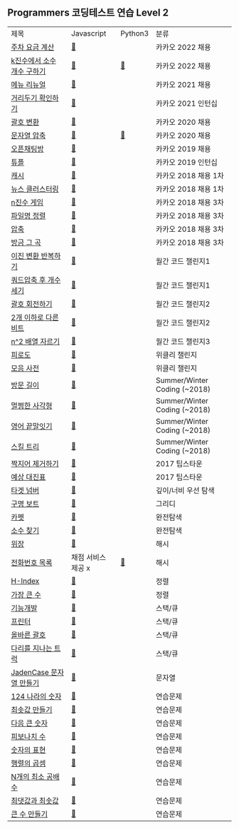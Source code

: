## Programmers 코딩테스트 연습 Level 2
<div align="center">
    <table>
        <tr>
            <td>제목</td>
            <td>Javascript</td>
            <td>Python3</td>
            <td>분류</td>
        </tr>
        <tr>
            <td><a href="https://programmers.co.kr/learn/courses/30/lessons/92341">주차 요금 계산</a></td>
            <td><a href="https://github.com/sieukim/algorithm-programmers/blob/master/level2/ex21.js">📎️</a></td>
            <td></td>
            <td>카카오 2022 채용</td>
        </tr>
        <tr>
            <td><a href="https://programmers.co.kr/learn/courses/30/lessons/92335">k진수에서 소수 개수 구하기</a></td>
            <td><a href="https://github.com/sieukim/algorithm-programmers/blob/master/level2/ex20.js">📎️️</a></td>
            <td><a href="https://github.com/sieukim/algorithm-programmers/blob/master/level2/ex20.py">📎️️</a></td>
            <td>카카오 2022 채용</td>
        </tr>
        <tr>
            <td><a href="https://programmers.co.kr/learn/courses/30/lessons/72411">메뉴 리뉴얼</a></td>
            <td><a href="https://github.com/sieukim/algorithm-programmers/blob/master/level2/ex25.js">📎️</a></td>
            <td></td>
            <td>카카오 2021 채용</td>
        </tr>
        <tr>
            <td><a href="https://programmers.co.kr/learn/courses/30/lessons/81302">거리두기 확인하기</a></td>
            <td><a href="https://github.com/sieukim/algorithm-programmers/blob/master/level2/ex43.js">📎️️</a></td>
            <td></td>
            <td>카카오 2021 인턴십</td>
        </tr>
        <tr>
            <td><a href="https://programmers.co.kr/learn/courses/30/lessons/60058">괄호 변환</a></td>
            <td><a href="https://github.com/sieukim/algorithm-programmers/blob/master/level2/ex46.js">📎️️</a></td>
            <td></td>
            <td>카카오 2020 채용</td>
        </tr>
        <tr>
            <td><a href="https://programmers.co.kr/learn/courses/30/lessons/60057">문자열 압축</a></td>
            <td><a href="https://github.com/sieukim/algorithm-programmers/blob/master/level2/ex12.js">📎️️</a></td>
            <td><a href="https://github.com/sieukim/algorithm-programmers/blob/master/level2/ex12.py">📎️️</a></td>
            <td>카카오 2020 채용</td>
        </tr>
        <tr>
            <td><a href="https://programmers.co.kr/learn/courses/30/lessons/42888">오픈채팅방</a></td>
            <td><a href="https://github.com/sieukim/algorithm-programmers/blob/master/level2/ex13.js">📎️</a></td>
            <td></td>
            <td>카카오 2019 채용</td>
        </tr>
        <tr>
            <td><a href="https://programmers.co.kr/learn/courses/30/lessons/64065">튜플</a></td>
            <td><a href="https://github.com/sieukim/algorithm-programmers/blob/master/level2/ex23.js">📎️️</a></td>
            <td></td>
            <td>카카오 2019 인턴십</td>
        </tr>
        <tr>
            <td><a href="https://programmers.co.kr/learn/courses/30/lessons/17680">캐시</a></td>
            <td><a href="https://github.com/sieukim/algorithm-programmers/blob/master/level2/ex10.js">📎️</a></td>
            <td></td>
            <td>카카오 2018 채용 1차</td>
        </tr>
        <tr>
            <td><a href="https://programmers.co.kr/learn/courses/30/lessons/17677">뉴스 클러스터링</a></td>
            <td><a href="https://github.com/sieukim/algorithm-programmers/blob/master/level2/ex38.js">📎️</a></td>
            <td></td>
            <td>카카오 2018 채용 1차</td>
        </tr>
        <tr>
            <td><a href="https://programmers.co.kr/learn/courses/30/lessons/17687">n진수 게임</a></td>
            <td><a href="https://github.com/sieukim/algorithm-programmers/blob/master/level2/ex27.js">📎️️</a></td>
            <td></td>
            <td>카카오 2018 채용 3차</td>
        </tr>
        <tr>
            <td><a href="https://programmers.co.kr/learn/courses/30/lessons/17686">파일명 정렬</a></td>
            <td><a href="https://github.com/sieukim/algorithm-programmers/blob/master/level2/ex17.js">📎️️</a></td>
            <td></td>
            <td>카카오 2018 채용 3차</td>
        </tr>
        <tr>
            <td><a href="https://programmers.co.kr/learn/courses/30/lessons/17684">압축</a></td>
            <td><a href="https://github.com/sieukim/algorithm-programmers/blob/master/level2/ex37.js">📎️️</a></td>
            <td></td>
            <td>카카오 2018 채용 3차</td>
        </tr>
        <tr>
            <td><a href="https://programmers.co.kr/learn/courses/30/lessons/17683">방금 그 곡</a></td>
            <td><a href="https://github.com/sieukim/algorithm-programmers/blob/master/level2/ex40.js">📎️️</a></td>
            <td></td>
            <td>카카오 2018 채용 3차</td>
        </tr>
        <tr>
            <td><a href="https://programmers.co.kr/learn/courses/30/lessons/70129">이진 변환 반복하기</a></td>
            <td><a href="https://github.com/sieukim/algorithm-programmers/blob/master/level2/ex16.js">📎️️</a></td>
            <td></td>
            <td>월간 코드 챌린지1</td>
        </tr>
        <tr>
            <td><a href="https://programmers.co.kr/learn/courses/30/lessons/68936">쿼드압축 후 개수 세기</a></td>
            <td><a href="https://github.com/sieukim/algorithm-programmers/blob/master/level2/ex35.js">📎️️</a></td>
            <td></td>
            <td>월간 코드 챌린지1</td>
        </tr>
        <tr>
            <td><a href="https://programmers.co.kr/learn/courses/30/lessons/76502">괄호 회전하기</a></td>
            <td><a href="https://github.com/sieukim/algorithm-programmers/blob/master/level2/ex31.js">📎️</a></td>
            <td></td>
            <td>월간 코드 챌린지2</td>
        </tr>
        <tr>
            <td><a href="https://programmers.co.kr/learn/courses/30/lessons/77885">2개 이하로 다른 비트</a></td>
            <td><a href="https://github.com/sieukim/algorithm-programmers/blob/master/level2/ex34.js">📎️</a></td>
            <td></td>
            <td>월간 코드 챌린지2</td>
        </tr>
        <tr>
            <td><a href="https://programmers.co.kr/learn/courses/30/lessons/87390">n^2 배열 자르기</a></td>
            <td><a href="https://github.com/sieukim/algorithm-programmers/blob/master/level2/ex33.js">📎️️</a></td>
            <td></td>
            <td>월간 코드 챌린지3</td>
        </tr>
        <tr>
            <td><a href="https://programmers.co.kr/learn/courses/30/lessons/87946">피로도</a></td>
            <td><a href="https://github.com/sieukim/algorithm-programmers/blob/master/level2/ex47.js">📎️️</a></td>
            <td></td>
            <td>위클리 챌린지</td>
        </tr>
        <tr>
            <td><a href="https://programmers.co.kr/learn/courses/30/lessons/84512">모음 사전</a></td>
            <td><a href="https://github.com/sieukim/algorithm-programmers/blob/master/level2/ex48.js">📎️️</a></td>
            <td></td>
            <td>위클리 챌린지</td>
        </tr>
        <tr>
            <td><a href="https://programmers.co.kr/learn/courses/30/lessons/49994">방문 길이</a></td>
            <td><a href="https://github.com/sieukim/algorithm-programmers/blob/master/level2/ex30.js">📎️</a></td>
            <td></td>
            <td>Summer/Winter Coding (~2018)</td>
        </tr>
        <tr>
            <td><a href="https://programmers.co.kr/learn/courses/30/lessons/62048">멀쩡한 사각형</a></td>
            <td><a href="https://github.com/sieukim/algorithm-programmers/blob/master/level2/ex14.js">📎️️</a></td>
            <td></td>
            <td>Summer/Winter Coding (~2018)</td>
        </tr>
        <tr>
            <td><a href="https://programmers.co.kr/learn/courses/30/lessons/12981">영어 끝말잇기</a></td>
            <td><a href="https://github.com/sieukim/algorithm-programmers/blob/master/level2/ex32.js">📎️️</a></td>
            <td></td>
            <td>Summer/Winter Coding (~2018)</td>
        </tr>
        <tr>
            <td><a href="https://programmers.co.kr/learn/courses/30/lessons/49993">스킬 트리</a></td>
            <td><a href="https://github.com/sieukim/algorithm-programmers/blob/master/level2/ex39.js">📎️️</a></td>
            <td></td>
            <td>Summer/Winter Coding (~2018)</td>
        </tr>
        <tr>
            <td><a href="https://programmers.co.kr/learn/courses/30/lessons/12973">짝지어 제거하기</a></td>
            <td><a href="https://github.com/sieukim/algorithm-programmers/blob/master/level2/ex15.js">📎️</a></td>
            <td></td>
            <td>2017 팁스타운</td>
        </tr>
        <tr>
            <td><a href="https://programmers.co.kr/learn/courses/30/lessons/12985">예상 대진표</a></td>
            <td><a href="https://github.com/sieukim/algorithm-programmers/blob/master/level2/ex42.js">📎️</a></td>
            <td></td>
            <td>2017 팁스타운</td>
        </tr>
        <tr>
            <td><a href="https://programmers.co.kr/learn/courses/30/lessons/43165">타겟 넘버</a></td>
            <td><a href="https://github.com/sieukim/algorithm-programmers/blob/master/level2/ex29.js">📎️️</a></td>
            <td></td>
            <td>깊이/너비 우선 탐색</td>
        </tr>
        <tr>
            <td><a href="https://programmers.co.kr/learn/courses/30/lessons/42885">구명 보트</a></td>
            <td><a href="https://github.com/sieukim/algorithm-programmers/blob/master/level2/ex44.js">📎️️</a></td>
            <td></td>
            <td>그리디</td>
        </tr>
        <tr>
            <td><a href="https://programmers.co.kr/learn/courses/30/lessons/42842">카펫</a></td>
            <td><a href="https://github.com/sieukim/algorithm-programmers/blob/master/level2/ex18.js">📎️</a></td>
            <td></td>
            <td>완전탐색</td>
        </tr>
        <tr>
            <td><a href="https://programmers.co.kr/learn/courses/30/lessons/42839">소수 찾기 </a></td>
            <td><a href="https://github.com/sieukim/algorithm-programmers/blob/master/level2/ex19.js">📎️</a></td>
            <td></td>
            <td>완전탐색</td>
        </tr>
        <tr>
            <td><a href="https://programmers.co.kr/learn/courses/30/lessons/42578">위장</a></td>
            <td><a href="https://github.com/sieukim/algorithm-programmers/blob/master/level2/ex11.js">📎️️</a></td>
            <td></td>
            <td>해시</td>
        </tr>
        <tr>
            <td><a href="https://programmers.co.kr/learn/courses/30/lessons/42578">전화번호 목록</a></td>
            <td>채점 서비스 제공 x</td>
            <td><a href="https://github.com/sieukim/algorithm-programmers/blob/master/level2/ex49.py">📎️️</a></td>
            <td>해시</td>
        </tr>
        <tr>
            <td><a href="https://programmers.co.kr/learn/courses/30/lessons/42747">H-Index</a></td>
            <td><a href="https://github.com/sieukim/algorithm-programmers/blob/master/level2/ex22.js">📎️</a></td>
            <td></td>
            <td>정렬</td>
        </tr> 
        <tr>
            <td><a href="https://programmers.co.kr/learn/courses/30/lessons/42746">가장 큰 수</a></td>
            <td><a href="https://github.com/sieukim/algorithm-programmers/blob/master/level2/ex36.js">📎️</a></td>
            <td></td>
            <td>정렬</td>
        </tr> 
        <tr>
            <td><a href="https://programmers.co.kr/learn/courses/30/lessons/42586">기능개발</a></td>
            <td><a href="https://github.com/sieukim/algorithm-programmers/blob/master/level2/ex26.js">📎️️</a></td>
            <td></td>
            <td>스택/큐</td>
        </tr>
        <tr>
            <td><a href="https://programmers.co.kr/learn/courses/30/lessons/42587">프린터</a></td>
            <td><a href="https://github.com/sieukim/algorithm-programmers/blob/master/level2/ex24.js">📎️</a></td>
            <td></td>
            <td>스택/큐</td>
        </tr>
        <tr>
            <td><a href="https://programmers.co.kr/learn/courses/30/lessons/12909">올바른 괄호</a></td>
            <td><a href="https://github.com/sieukim/algorithm-programmers/blob/master/level2/ex09.js">📎️️</a></td>
            <td></td>
            <td>스택/큐</td>
        </tr>
        <tr>
            <td><a href="https://programmers.co.kr/learn/courses/30/lessons/42583">다리를 지나는 트럭</a></td>
            <td><a href="https://github.com/sieukim/algorithm-programmers/blob/master/level2/ex41.js">📎️️</a></td>
            <td></td>
            <td>스택/큐</td>
        </tr>
        <tr>
            <td><a href="https://programmers.co.kr/learn/courses/30/lessons/12951">JadenCase 문자열 만들기</a></td>
            <td><a href="https://github.com/sieukim/algorithm-programmers/blob/master/level2/ex02.js">📎️</a></td>
            <td></td>
            <td>문자열</td>
        </tr>
        <tr>
            <td><a href="https://programmers.co.kr/learn/courses/30/lessons/12899">124 나라의 숫자</a></td>
            <td><a href="https://github.com/sieukim/algorithm-programmers/blob/master/level2/ex28.js">📎️</a></td>
            <td></td>
            <td>연습문제</td>
        </tr>  
        <tr>
            <td><a href="https://programmers.co.kr/learn/courses/30/lessons/12941">최솟값 만들기</a></td>
            <td><a href="https://github.com/sieukim/algorithm-programmers/blob/master/level2/ex05.js">📎️</a></td>
            <td></td>
            <td>연습문제</td>
        </tr>
        <tr>
            <td><a href="https://programmers.co.kr/learn/courses/30/lessons/12911">다음 큰 숫자</a></td>
            <td><a href="https://github.com/sieukim/algorithm-programmers/blob/master/level2/ex08.js">📎️️</a></td>
            <td></td>
            <td>연습문제</td>
        </tr>
        <tr>
            <td><a href="https://programmers.co.kr/learn/courses/30/lessons/12945">피보나치 수</a></td>
            <td><a href="https://github.com/sieukim/algorithm-programmers/blob/master/level2/ex04.js">📎️️</a></td>
            <td></td>
            <td>연습문제</td>
        </tr>
        <tr>
            <td><a href="https://programmers.co.kr/learn/courses/30/lessons/12924">숫자의 표현</a></td>
            <td><a href="https://github.com/sieukim/algorithm-programmers/blob/master/level2/ex07.js">📎️</a></td>
            <td></td>
            <td>연습문제</td>
        </tr>
        <tr>
            <td><a href="https://programmers.co.kr/learn/courses/30/lessons/12949">행렬의 곱셈</a></td>
            <td><a href="https://github.com/sieukim/algorithm-programmers/blob/master/level2/ex03.js">📎️</a></td>
            <td></td>
            <td>연습문제</td>
        </tr>
        <tr>
            <td><a href="https://programmers.co.kr/learn/courses/30/lessons/12953">N개의 최소 공배수</a></td>
            <td><a href="https://github.com/sieukim/algorithm-programmers/blob/master/level2/ex01.js">📎️️</a></td>
            <td></td>
            <td>연습문제</td>
        </tr>
        <tr>
            <td><a href="https://programmers.co.kr/learn/courses/30/lessons/12939">최댓값과 최솟값</a></td>
            <td><a href="https://github.com/sieukim/algorithm-programmers/blob/master/level2/ex06.js">📎️️</a></td>
            <td></td>
            <td>연습문제</td>
        </tr>        
        <tr>
            <td><a href="https://programmers.co.kr/learn/courses/30/lessons/42883">큰 수 만들기</a></td>
            <td><a href="https://github.com/sieukim/algorithm-programmers/blob/master/level2/ex45.js">📎️️</a></td>
            <td></td>
            <td>연습문제</td>
        </tr>
    </table>
</div>
